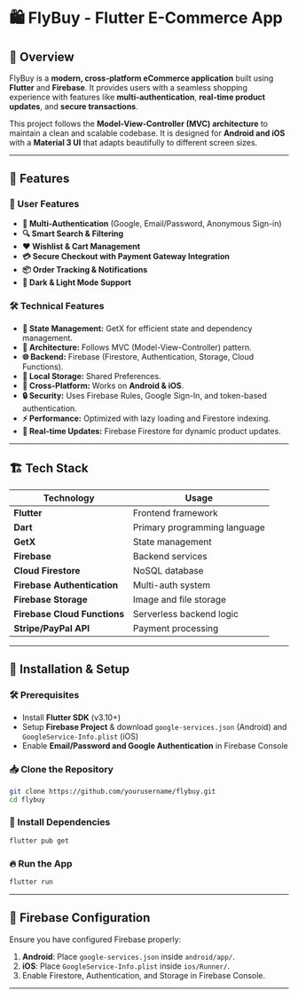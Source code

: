 # 🛍️ FlyBuy - Flutter E-Commerce App

## 📌 Overview
FlyBuy is a **modern, cross-platform eCommerce application** built using **Flutter** and **Firebase**. It provides users with a seamless shopping experience with features like **multi-authentication**, **real-time product updates**, and **secure transactions**.

This project follows the **Model-View-Controller (MVC) architecture** to maintain a clean and scalable codebase. It is designed for **Android and iOS** with a **Material 3 UI** that adapts beautifully to different screen sizes.

---
## 🚀 Features
### 🛒 User Features
- **📌 Multi-Authentication** (Google, Email/Password, Anonymous Sign-in)
- **🔍 Smart Search & Filtering**
- **❤️ Wishlist & Cart Management**
- **💳 Secure Checkout with Payment Gateway Integration**
- **📦 Order Tracking & Notifications**
- **🌙 Dark & Light Mode Support**

### 🛠️ Technical Features
- **📌 State Management:** GetX for efficient state and dependency management.
- **📂 Architecture:** Follows MVC (Model-View-Controller) pattern.
- **🌐 Backend:** Firebase (Firestore, Authentication, Storage, Cloud Functions).
- **💾 Local Storage:** Shared Preferences.
- **📲 Cross-Platform:** Works on **Android & iOS**.
- **🔒 Security:** Uses Firebase Rules, Google Sign-In, and token-based authentication.
- **⚡ Performance:** Optimized with lazy loading and Firestore indexing.
- **📡 Real-time Updates:** Firebase Firestore for dynamic product updates.

---
## 🏗️ Tech Stack
| **Technology**  | **Usage** |
|------------|--------|
| **Flutter** | Frontend framework |
| **Dart** | Primary programming language |
| **GetX** | State management |
| **Firebase** | Backend services |
| **Cloud Firestore** | NoSQL database |
| **Firebase Authentication** | Multi-auth system |
| **Firebase Storage** | Image and file storage |
| **Firebase Cloud Functions** | Serverless backend logic |
| **Stripe/PayPal API** | Payment processing |

---
## 🔧 Installation & Setup
### 🛠️ Prerequisites
- Install **Flutter SDK** (v3.10+)
- Setup **Firebase Project** & download `google-services.json` (Android) and `GoogleService-Info.plist` (iOS)
- Enable **Email/Password and Google Authentication** in Firebase Console

### 📥 Clone the Repository
```sh
git clone https://github.com/yourusername/flybuy.git
cd flybuy
```

### 🚀 Install Dependencies
```sh
flutter pub get
```

### 🔥 Run the App
```sh
flutter run
```

---
## 🔑 Firebase Configuration
Ensure you have configured Firebase properly:
1. **Android**: Place `google-services.json` inside `android/app/`.
2. **iOS**: Place `GoogleService-Info.plist` inside `ios/Runner/`.
3. Enable Firestore, Authentication, and Storage in Firebase Console.

---
